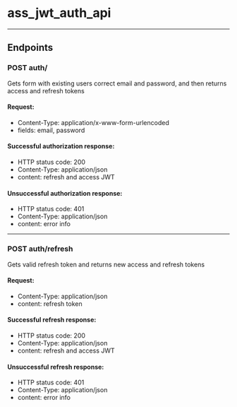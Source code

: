 # ass_jwt_auth_api

***
##  Endpoints
### POST auth/
Gets form with existing users correct email and password, and then returns access and refresh tokens
#### Request: 
  * Content-Type: application/x-www-form-urlencoded
  * fields: email, password
#### Successful authorization response: 
  * HTTP status code: 200
  * Content-Type: application/json
  * content: refresh and access JWT
#### Unsuccessful authorization response:
  * HTTP status code: 401
  * Content-Type: application/json
  * content: error info
***
### POST auth/refresh
Gets valid refresh token and returns new access and refresh tokens
#### Request:
  * Content-Type: application/json
  * content: refresh token
#### Successful refresh response: 
  * HTTP status code: 200
  * Content-Type: application/json
  * content: refresh and access JWT
#### Unsuccessful refresh response:
  * HTTP status code: 401
  * Content-Type: application/json
  * content: error info
